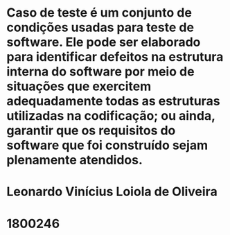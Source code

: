 # Caso de teste é um conjunto de condições usadas para teste de software. Ele pode ser elaborado para identificar defeitos na estrutura interna do software por meio de situações que exercitem adequadamente todas as estruturas utilizadas na codificação; ou ainda, garantir que os requisitos do software que foi construído sejam plenamente atendidos.

# Leonardo Vinícius Loiola de Oliveira
# 1800246
